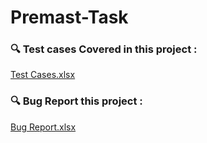 # Premast-Task

 ### 🔍️  Test cases Covered in this project :
 [Test Cases.xlsx](https://github.com/user-attachments/files/16955796/Test.Cases.xlsx)

  ### 🔍️  Bug Report this project :
[Bug Report.xlsx](https://github.com/user-attachments/files/16955809/Bug.Report.xlsx)


